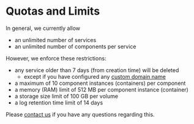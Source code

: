 # Quotas and Limits

In general, we currently allow

* an unlimited number of services
* an unlimited number of components per service

However, we enforce these restrictions:

* any service older than 7 days (from creation time) will be deleted
  * except if you have configured any [custom domain name](https://docs.giantswarm.io/reference/swarm-json/#own-domain-name)
* a maximum of 10 component instances (containers) per component
* a memory (RAM) limit of 512 MB per component instance (container)
* a storage size limit of 100 GB per volume
* a log retention time limit of 14 days

Please [contact us](/contact/) if you have any questions regarding this.
